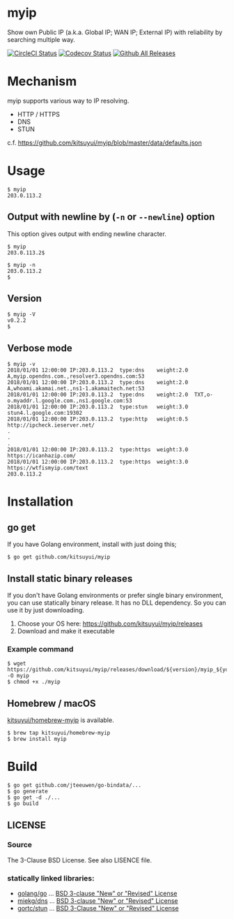 # myip

Show own Public IP (a.k.a. Global IP; WAN IP; External IP) with reliability by searching multiple way.

[![CircleCI Status](https://circleci.com/gh/kitsuyui/myip.svg?style=shield&circle-token=:circle-token)](https://circleci.com/gh/kitsuyui/myip)
[![Codecov Status](https://img.shields.io/codecov/c/github/kitsuyui/myip.svg)](https://codecov.io/github/kitsuyui/myip/)
[![Github All Releases](https://img.shields.io/github/downloads/kitsuyui/myip/total.svg)](https://github.com/kitsuyui/myip/releases/latest)

# Mechanism

myip supports various way to IP resolving.

- HTTP / HTTPS
- DNS
- STUN

c.f. https://github.com/kitsuyui/myip/blob/master/data/defaults.json

# Usage

```console
$ myip
203.0.113.2
```

## Output with newline by (`-n` or `--newline`) option

This option gives output with ending newline character.

```console
$ myip
203.0.113.2$
```

```console
$ myip -n
203.0.113.2
$
```

## Version

```console
$ myip -V
v0.2.2
$
```

## Verbose mode

```console
$ myip -v
2018/01/01 12:00:00 IP:203.0.113.2	type:dns	weight:2.0	A,myip.opendns.com.,resolver3.opendns.com:53
2018/01/01 12:00:00 IP:203.0.113.2	type:dns	weight:2.0	A,whoami.akamai.net.,ns1-1.akamaitech.net:53
2018/01/01 12:00:00 IP:203.0.113.2	type:dns	weight:2.0	TXT,o-o.myaddr.l.google.com.,ns1.google.com:53
2018/01/01 12:00:00 IP:203.0.113.2	type:stun	weight:3.0	stun4.l.google.com:19302
2018/01/01 12:00:00 IP:203.0.113.2	type:http	weight:0.5	http://ipcheck.ieserver.net/
.
.
.
2018/01/01 12:00:00 IP:203.0.113.2	type:https	weight:3.0	https://icanhazip.com/
2018/01/01 12:00:00 IP:203.0.113.2	type:https	weight:3.0	https://wtfismyip.com/text
203.0.113.2
```

# Installation

## go get

If you have Golang environment, install with just doing this;

```console
$ go get github.com/kitsuyui/myip
```

## Install static binary releases

If you don't have Golang environments or prefer single binary environment, you can use statically binary release.
It has no DLL dependency. So you can use it by just downloading.

1. Choose your OS here: https://github.com/kitsuyui/myip/releases
2. Download and make it executable

### Example command

```console
$ wget https://github.com/kitsuyui/myip/releases/download/${version}/myip_${your_os} -O myip
$ chmod +x ./myip
```

## Homebrew / macOS

[kitsuyui/homebrew-myip](https://github.com/kitsuyui/homebrew-myip) is available.

```console
$ brew tap kitsuyui/homebrew-myip
$ brew install myip
```

# Build

```console
$ go get github.com/jteeuwen/go-bindata/...
$ go generate
$ go get -d ./...
$ go build
```

## LICENSE

### Source

The 3-Clause BSD License. See also LISENCE file.

### statically linked libraries:

- [golang/go](https://github.com/golang/go/) ... [BSD 3-clause "New" or "Revised" License](https://github.com/golang/go/blob/master/LICENSE)
- [miekg/dns](https://github.com/miekg/dns) ... [BSD 3-clause "New" or "Revised" License](https://github.com/miekg/dns/blob/master/LICENSE)
- [gortc/stun](https://github.com/gortc/stun) ... [BSD 3-Clause "New" or "Revised" License](https://github.com/gortc/stun/blob/master/LICENSE)
